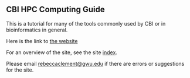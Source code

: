 ## CBI HPC Computing Guide

This is a tutorial for many of the tools commonly used by CBI or in bioinformatics in general.

Here is the link to [the website](https://gwcbi.github.io/HPC/)

For an overview of the site, see the site [index](index.md).

Please email rebeccaclement@gwu.edu if there are errors or suggestions for the site.

